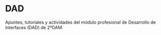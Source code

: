 # DAD
Apuntes, tutoriales y actividades del módulo profesional de Desarrollo de Interfaces (DAD) de 2ºDAM.
